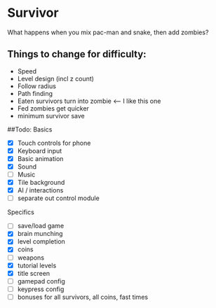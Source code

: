# Survivor

What happens when you mix pac-man and snake, then add zombies?

## Things to change for difficulty:

* Speed
* Level design (incl z count)
* Follow radius
* Path finding
* Eaten survivors turn into zombie <-- I like this one
* Fed zombies get quicker
* minimum survivor save

##Todo:
Basics
* [x] Touch controls for phone
* [x] Keyboard input
* [x] Basic animation
* [x] Sound
* [ ] Music
* [x] Tile background
* [x] AI / interactions
* [ ] separate out control module

Specifics
* [ ] save/load game
* [x] brain munching
* [x] level completion
* [x] coins
* [ ] weapons
* [x] tutorial levels
* [x] title screen
* [ ] gamepad config
* [ ] keypress config
* [ ] bonuses for all survivors, all coins, fast times
